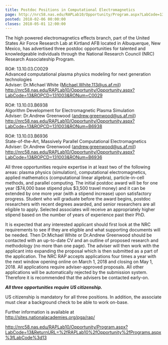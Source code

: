 ```yaml
---
title: Postdoc Positions in Computational Electromagnetics
page: http://nrc58.nas.edu/RAPLab10/Opportunity/Program.aspx?LabCode=13&ReturnURL=%2fRAPLab10%2fOpportunity%2fPrograms.aspx%3fLabCode%3d13
posted: 2018-02-06 00:00:00
closes: 2018-05-01 12:00:00
---
```



The high powered electromagnetics effects branch, part of the United States Air Force Research Lab at Kirtland AFB located in Albuquerque, New Mexico, has advertised three postdoc opportunities for talented and knowledgeable individuals through the National Research Council (NRC) Research Associateship Program.

RO#: 13.10.03.C0029  
Advanced computational plasma physics modeling for next generation technologies  
Adviser: Dr.Michael White (<Michael.White.113@us.af.mil>)  
<http://nrc58.nas.edu/RAPLab10/Opportunity/Opportunity.aspx?LabCode=13&ROPCD=131003&RONum=C0029>

RO#: 13.10.03.B6938  
Algorithm Development for Electromagnetic Plasma Simulation  
Adviser: Dr.Andrew Greenwood (<andrew.greenwood@us.af.mil>)  
<http://nrc58.nas.edu/RAPLab10/Opportunity/Opportunity.aspx?LabCode=13&ROPCD=131003&RONum=B6938>

RO#: 13.10.03.B6936  
State-of-the-Art, Massively Parallel Computational Electromagnetics  
Adviser: Dr.Andrew Greenwood (<andrew.greenwood@us.af.mil>)  
<http://nrc58.nas.edu/RAPLab10/Opportunity/Opportunity.aspx?LabCode=13&ROPCD=131003&RONum=B6936>

All three opportunities require expertise in at least two of the following areas: plasma physics (simulation), computational electromagnetics, applied mathematics (computational linear algebra), particle-in-cell methods, and parallel computing. The initial postdoc award will be for one year ($74,000 base stipend plus $3,500 travel money) and it can be extended by one more year (with a stipend increase) upon satisfactory progress. Student who will graduate before the award begins, postdoc researchers with recent degrees awarded, and senior researchers are all eligible to apply. Selected associates will receive an appropriately higher stipend based on the number of years of experience past their PhD.

It is expected that any interested applicant should first look at the NRC requirements to see if they are eligible and what supporting documents will be needed. Then Dr.Michael White or Dr.Andrew Greenwood should be contacted with an up-to-date CV and an outline of proposed research and methodology (no more than one page). The adviser will then work with the applicant into expanding the proposal which is then submitted as a part of the application. The NRC RAP accepts applications four times a year with the next window opening online on March 1, 2018 and closing on May 1, 2018. All applications require adviser-approved proposals. All other applications will be automatically rejected by the submission system. Therefore it is recommended that the advisers be contacted early-on.

***All three opportunities require US citizenship.***

US citizenship is mandatory for all three positions. In addition, the associate must clear a background check to be able to work on-base.

Further information is available at
<http://sites.nationalacademies.org/pga/rap/>  

<http://nrc58.nas.edu/RAPLab10/Opportunity/Program.aspx?LabCode=13&ReturnURL=%2fRAPLab10%2fOpportunity%2fPrograms.aspx%3fLabCode%3d13>
